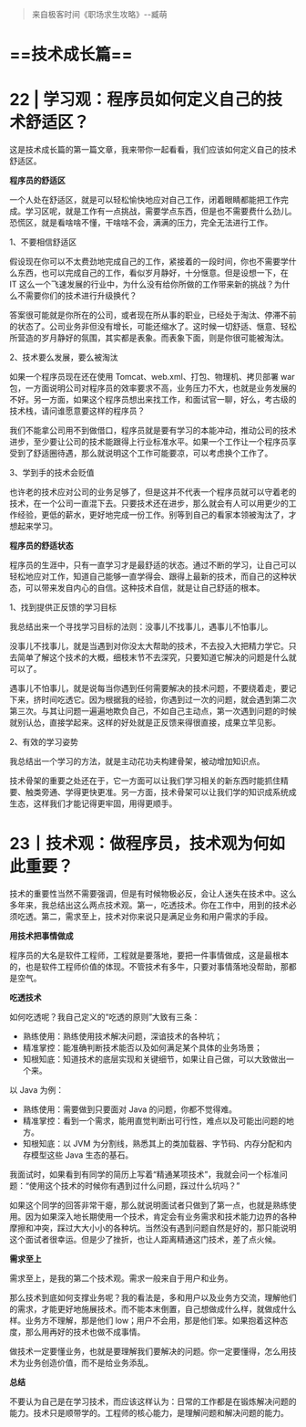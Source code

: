 > 来自极客时间《职场求生攻略》--臧萌

# ==技术成长篇==

# 22 | 学习观：程序员如何定义自己的技术舒适区？

这是技术成长篇的第一篇文章，我来带你一起看看，我们应该如何定义自己的技术舒适区。

**程序员的舒适区**

一个人处在舒适区，就是可以轻松愉快地应对自己工作，闭着眼睛都能把工作完成。学习区呢，就是工作有一点挑战，需要学点东西，但是也不需要费什么劲儿。恐慌区，就是看啥啥不懂，干啥啥不会，满满的压力，完全无法进行工作。

1、不要相信舒适区

假设现在你可以不太费劲地完成自己的工作，紧接着的一段时间，你也不需要学什么东西，也可以完成自己的工作，看似岁月静好，十分惬意。但是设想一下，在 IT 这么一个飞速发展的行业中，为什么没有给你所做的工作带来新的挑战？为什么不需要你们的技术进行升级换代？

答案很可能就是你所在的公司，或者现在所从事的职业，已经处于淘汰、停滞不前的状态了。公司业务非但没有增长，可能还缩水了。这时候一切舒适、惬意、轻松所营造的岁月静好的氛围，其实都是表象。而表象下面，则是你很可能被淘汰。

2、技术要么发展，要么被淘汰

如果一个程序员现在还在使用 Tomcat、web.xml、打包、物理机、拷贝部署 war 包，一方面说明公司对程序员的效率要求不高，业务压力不大，也就是业务发展的不好。另一方面，如果这个程序员想出来找工作，和面试官一聊，好么，考古级的技术栈，请问谁愿意要这样的程序员？

我们不能拿公司用不到做借口，程序员就是要有学习的本能冲动，推动公司的技术进步，至少要让公司的技术能跟得上行业标准水平。如果一个工作让一个程序员享受到了舒适圈待遇，那么就说明这个工作可能要凉，可以考虑换个工作了。

3、学到手的技术会贬值

也许老的技术应对公司的业务足够了，但是这并不代表一个程序员就可以守着老的技术，在一个公司一直混下去。只要技术还在进步，那么就会有人可以用更少的工作经验，更低的薪水，更好地完成一份工作。别等到自己的看家本领被淘汰了，才想起来学习。

**程序员的舒适状态**

程序员的生涯中，只有一直学习才是最舒适的状态。通过不断的学习，让自己可以轻松地应对工作，知道自己能够一直学得会、跟得上最新的技术，而自己的这种状态，可以带来发自内心的自信。这种技术自信，就是让自己舒适的根本。

1、找到提供正反馈的学习目标

我总结出来一个寻找学习目标的法则：没事儿不找事儿，遇事儿不怕事儿。

没事儿不找事儿，就是当遇到对你没太大帮助的技术，不去投入大把精力学它。只去简单了解这个技术的大概，细枝末节不去深究，只要知道它解决的问题是什么就可以了。

遇事儿不怕事儿，就是说每当你遇到任何需要解决的技术问题，不要绕着走，要记下来，挤时间吃透它。因为根据我的经验，你遇到过一次的问题，就会遇到第二次第三次。与其让问题一遍遍地欺负自己，不如自己主动点，第一次遇到问题的时候就别认怂，直接学起来。这样的好处就是正反馈来得很直接，成果立竿见影。

2、有效的学习姿势

我总结出一个学习的方法，就是主动花功夫构建骨架，被动增加知识点。

技术骨架的重要之处还在于，它一方面可以让我们学习相关的新东西时能抓住精要、触类旁通、学得更快更准。另一方面，技术骨架可以让我们学的知识成系统成生态，这样我们才能记得更牢固，用得更顺手。

# 23丨技术观：做程序员，技术观为何如此重要？

技术的重要性当然不需要强调，但是有时候物极必反，会让人迷失在技术中。这么多年来，我总结出这么两点技术观。第一，吃透技术。你在工作中，用到的技术必须吃透。第二，需求至上，技术对你来说只是满足业务和用户需求的手段。

**用技术把事情做成**

程序员的大名是软件工程师，工程就是要落地，要把一件事情做成，这是最根本的，也是软件工程师价值的体现。不管技术有多牛，只要对事情落地没帮助，那都是空气。

**吃透技术**

如何吃透呢？我自己定义的“吃透的原则”大致有三条：

- 熟练使用：熟练使用技术解决问题，深谙技术的各种坑；
- 精准掌控：能准确判断技术能否以及如何满足某个具体的业务场景；
- 知根知底：知道技术的底层实现和关键细节，如果让自己做，可以大致做出一个来。

以 Java 为例：

- 熟练使用：需要做到只要面对 Java 的问题，你都不觉得难。
- 精准掌控：看到一个需求，能用直觉判断出可行性，难点以及可能出问题的地方。
- 知根知底：以 JVM 为分割线，熟悉其上的类加载器、字节码、内存分配和内存模型这些 Java 生态的基石。

我面试时，如果看到有同学的简历上写着“精通某项技术”，我就会问一个标准问题：“使用这个技术的时候你有遇到过什么问题，踩过什么坑吗？”

如果这个同学的回答非常干瘪，那么就说明面试者只做到了第一点，也就是熟练使用。因为如果深入地长期使用一个技术，肯定会有业务需求和技术能力边界的各种摩擦和冲突，踩过大大小小的各种坑。当然没有遇到问题自然是好的，那只能说明这个面试者很幸运。但是少了挫折，也让人距离精通这门技术，差了点火候。

**需求至上**

需求至上，是我的第二个技术观。需求一般来自于用户和业务。

那么技术到底如何支撑业务呢？我的看法是，多和用户以及业务方交流，理解他们的需求，才能更好地施展技术。而不能本末倒置，自己想做成什么样，就做成什么样。业务方不理解，那是他们 low；用户不会用，那是他们笨。如果抱着这种态度，那么用再好的技术也做不成事情。

做技术一定要懂业务，也就是要理解我们要解决的问题。你一定要懂得，怎么用技术为业务创造价值，而不是给业务添乱。

**总结**

不要认为自己是在学习技术，而应该这样认为：日常的工作都是在锻炼解决问题的能力。技术只是顺带学的。工程师的核心能力，是理解问题和解决问题的能力。















